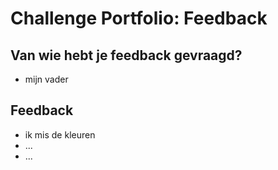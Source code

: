 # Challenge Portfolio: Feedback

## Van wie hebt je feedback gevraagd?

- mijn vader 

## Feedback

- ik mis de kleuren
- ...
- ...
  